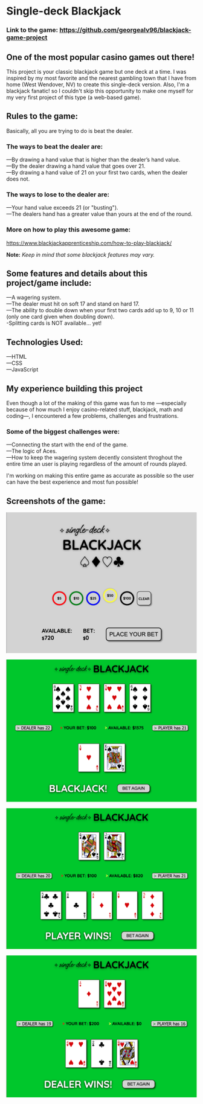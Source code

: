 # Single-deck Blackjack

### Link to the game: https://github.com/georgealv96/blackjack-game-project

## One of the most popular casino games out there!

This project is your classic blackjack game but one deck at a time. I was inspired by my most favorite and
the nearest gambling town that I have from home (West Wendover, NV) to create this single-deck version.
Also, I'm a blackjack fanatic! so I couldn't skip this opportunity to make one myself for my very first project of this type (a web-based game).

## Rules to the game:

Basically, all you are trying to do is beat the dealer.

### The ways to beat the dealer are:

—By drawing a hand value that is higher than the dealer’s hand value. </br>
—By the dealer drawing a hand value that goes over 21. </br>
—By drawing a hand value of 21 on your first two cards, when the dealer does not. <br>

### The ways to lose to the dealer are:

—Your hand value exceeds 21 (or "busting"). </br>
—The dealers hand has a greater value than yours at the end of the round. </br>

### More on how to play this awesome game:

https://www.blackjackapprenticeship.com/how-to-play-blackjack/

<b>Note:</b> <i>Keep in mind that some blackjack features may vary.</i>

## Some features and details about this project/game include:

—A wagering system. </br>
—The dealer must hit on soft 17 and stand on hard 17. </br>
—The ability to double down when your first two cards add up to 9, 10 or 11 (only one card given when doubling down). </br>
-Splitting cards is NOT available... yet!

## Technologies Used:

—HTML </br>
—CSS </br>
—JavaScript </br>

## My experience building this project

Even though a lot of the making of this game was fun to me —especially because of how much I enjoy
casino-related stuff, blackjack, math and coding—, I encountered a few problems, challenges and frustrations.

### Some of the biggest challenges were:

—Connecting the start with the end of the game. </br>
—The logic of Aces. </br>
—How to keep the wagering system decently consistent throghout the entire time an user
is playing regardless of the amount of rounds played.

I'm working on making this entire game as accurate as possible so the user can have the best experience and most fun possible!

## Screenshots of the game:

![Alt text](about/img1.png)

![Alt text](about/img2.png)

![Alt text](about/img3.png)

![Alt text](about/img4.png)
